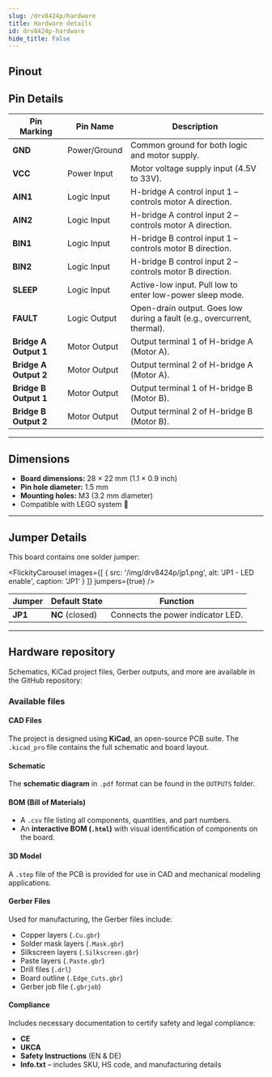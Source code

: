 ```yaml
---
slug: /drv8424p/hardware 
title: Hardware details
id: drv8424p-hardware 
hide_title: False
---
```


## Pinout

<CenteredImage src="/img/drv8424p/pinout.jpg" alt="Pinout" />

## Pin Details

| Pin Marking           | Pin Name       | Description                                                                 |
|-----------------------|----------------|-----------------------------------------------------------------------------|
| **GND**               | Power/Ground   | Common ground for both logic and motor supply.                              |
| **VCC**               | Power Input    | Motor voltage supply input (4.5V to 33V).                                    |
| **AIN1**              | Logic Input    | H-bridge A control input 1 – controls motor A direction.                    |
| **AIN2**              | Logic Input    | H-bridge A control input 2 – controls motor A direction.                    |
| **BIN1**              | Logic Input    | H-bridge B control input 1 – controls motor B direction.                    |
| **BIN2**              | Logic Input    | H-bridge B control input 2 – controls motor B direction.                    |
| **SLEEP**             | Logic Input    | Active-low input. Pull low to enter low-power sleep mode.                   |
| **FAULT**             | Logic Output   | Open-drain output. Goes low during a fault (e.g., overcurrent, thermal).      |
| **Bridge A Output 1** | Motor Output   | Output terminal 1 of H-bridge A (Motor A).                                    |
| **Bridge A Output 2** | Motor Output   | Output terminal 2 of H-bridge A (Motor A).                                    |
| **Bridge B Output 1** | Motor Output   | Output terminal 1 of H-bridge B (Motor B).                                    |
| **Bridge B Output 2** | Motor Output   | Output terminal 2 of H-bridge B (Motor B).                                    |

---

## Dimensions

- **Board dimensions:** 28 × 22 mm (1.1 × 0.9 inch)
- **Pin hole diameter:** 1.5 mm
- **Mounting holes:** M3 (3.2 mm diameter)
- Compatible with LEGO system 🧱

---

## Jumper Details

This board contains one solder jumper:

<FlickityCarousel
  images={[
    { src: '/img/drv8424p/jp1.png', alt: 'JP1 - LED enable', caption: 'JP1' }
  ]}
  jumpers={true}
/>

| Jumper | Default State   | Function                                 |
|--------|-----------------|------------------------------------------|
| **JP1**| **NC** (closed) | Connects the power indicator LED.        |

---

## Hardware repository

Schematics, KiCad project files, Gerber outputs, and more are available in the GitHub repository:

<QuickLink 
  title="DRV8424P Dual Motor Driver Hardware Repository"
  description="Hardware design files for the dual motor H-bridge DRV8424P driver breakout board."
  url="https://github.com/SolderedElectronics/Dual-motor-H-bridge-DRV8424P-driver-breakout-hardware-design"
/>

### Available files

#### CAD Files

The project is designed using **KiCad**, an open-source PCB suite. The `.kicad_pro` file contains the full schematic and board layout.

#### Schematic

The **schematic diagram** in `.pdf` format can be found in the `OUTPUTS` folder.

#### BOM (Bill of Materials)

- A `.csv` file listing all components, quantities, and part numbers.
- An **interactive BOM (`.html`)** with visual identification of components on the board.

#### 3D Model

A `.step` file of the PCB is provided for use in CAD and mechanical modeling applications.

#### Gerber Files

Used for manufacturing, the Gerber files include:

- Copper layers (`.Cu.gbr`)
- Solder mask layers (`.Mask.gbr`)
- Silkscreen layers (`.Silkscreen.gbr`)
- Paste layers (`.Paste.gbr`)
- Drill files (`.drl`)
- Board outline (`.Edge_Cuts.gbr`)
- Gerber job file (`.gbrjob`)

#### Compliance

Includes necessary documentation to certify safety and legal compliance:

- **CE**
- **UKCA**
- **Safety Instructions** (EN & DE)
- **Info.txt** – includes SKU, HS code, and manufacturing details